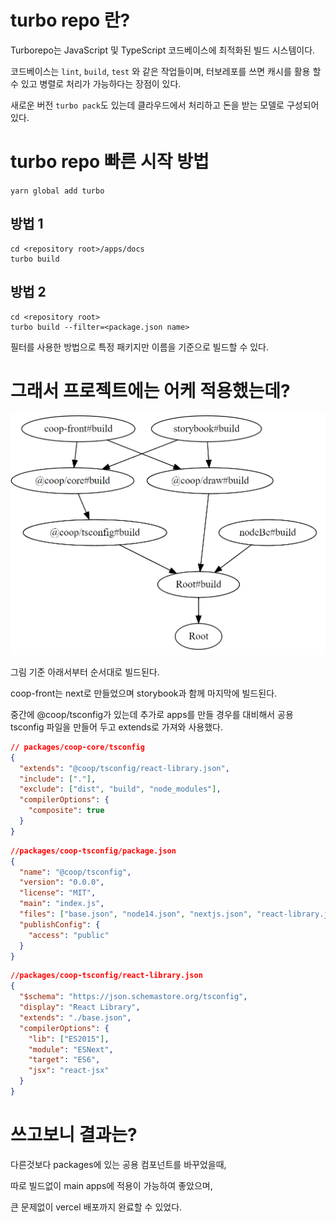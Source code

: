 # turbo repo 란?

Turborepo는 JavaScript 및 TypeScript 코드베이스에 최적화된 빌드 시스템이다.

코드베이스는 `lint`, `build`, `test` 와 같은 작업들이며,
터보레포를 쓰면 캐시를 활용 할 수 있고 병렬로 처리가 가능하다는 장점이 있다.

새로운 버전 `turbo pack`도 있는데 클라우드에서 처리하고 돈을 받는 모델로 구성되어 있다.

# turbo repo 빠른 시작 방법

`yarn global add turbo`

## 방법 1

```
cd <repository root>/apps/docs
turbo build
```

## 방법 2

```
cd <repository root>
turbo build --filter=<package.json name>
```

필터를 사용한 방법으로 특정 패키지만 이름을 기준으로 빌드할 수 있다.

# 그래서 프로젝트에는 어케 적용했는데?

![](./images/turborepoGraph.png)

그림 기준 아래서부터 순서대로 빌드된다.

coop-front는 next로 만들었으며 storybook과 함께 마지막에 빌드된다.

중간에 @coop/tsconfig가 있는데
추가로 apps를 만들 경우를 대비해서 공용 tsconfig 파일을 만들어 두고 extends로 가져와 사용했다.

```json
// packages/coop-core/tsconfig
{
  "extends": "@coop/tsconfig/react-library.json",
  "include": ["."],
  "exclude": ["dist", "build", "node_modules"],
  "compilerOptions": {
    "composite": true
  }
}
```

```json
//packages/coop-tsconfig/package.json
{
  "name": "@coop/tsconfig",
  "version": "0.0.0",
  "license": "MIT",
  "main": "index.js",
  "files": ["base.json", "node14.json", "nextjs.json", "react-library.json"],
  "publishConfig": {
    "access": "public"
  }
}
```

```json
//packages/coop-tsconfig/react-library.json
{
  "$schema": "https://json.schemastore.org/tsconfig",
  "display": "React Library",
  "extends": "./base.json",
  "compilerOptions": {
    "lib": ["ES2015"],
    "module": "ESNext",
    "target": "ES6",
    "jsx": "react-jsx"
  }
}
```

# 쓰고보니 결과는?

다른것보다 packages에 있는 공용 컴포넌트를 바꾸었을때,

따로 빌드없이 main apps에 적용이 가능하여 좋았으며,

큰 문제없이 vercel 배포까지 완료할 수 있었다.
